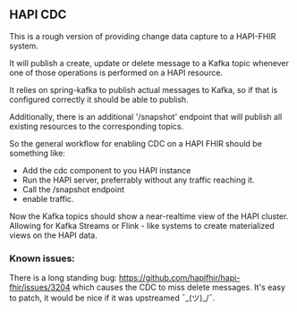 ## HAPI CDC


This is a rough version of providing change data capture to a HAPI-FHIR system.

It will publish a create, update or delete message to a Kafka topic whenever one of those operations is performed on a HAPI resource.

It relies on spring-kafka to publish actual messages to Kafka, so if that is configured correctly it should be able to publish.

Additionally, there is an additional '/snapshot' endpoint that will publish all existing resources to the corresponding topics.

So the general workflow for enabling CDC on a HAPI FHIR should be something like:
- Add the cdc component to you HAPI instance
- Run the HAPI server, preferrably without any traffic reaching it.
- Call the /snapshot endpoint
- enable traffic.

Now the Kafka topics should show a near-realtime view of the HAPI cluster. Allowing for Kafka Streams or Flink - like systems to create materialized views on the HAPI data.

### Known issues:
There is a long standing bug:
https://github.com/hapifhir/hapi-fhir/issues/3204
which causes the CDC to miss delete messages. It's easy to patch, it would be nice if it was upstreamed ¯\_(ツ)_/¯.
